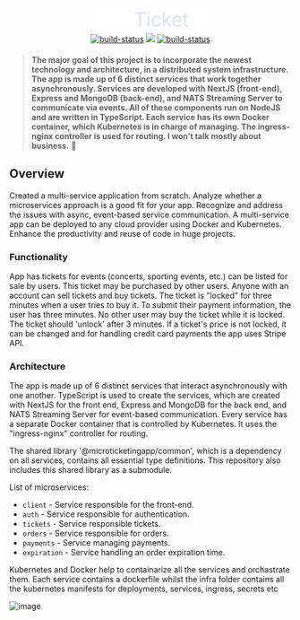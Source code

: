 <div align="center" style="margin-bottom:20px">
  <img src="/client/assets/microticket.png" alt="booking-microservices" />
    <div align="center">
           <a href="https://github.com/meysamhadeli/booking-microservices/actions/workflows/dotnet.yml"><img alt="build-status" src="https://github.com/meysamhadeli/booking-microservices/actions/workflows/dotnet.yml/badge.svg?branch=main&style=flat-square"/></a>
         <a href="https://gitpod.io/#https://github.com/meysamhadeli/booking-microservices"><img src="https://img.shields.io/badge/Gitpod-live--code-blue?logo=gitpod&style=flat-square&color=ff69b4"/></a>
                 <a href="https://github.com/meysamhadeli/booking-microservices/blob/main/LICENSE"><img alt="build-status"          src="https://img.shields.io/github/license/meysamhadeli/booking-microservices?color=%234275f5&style=flat-square"/></a>
    </div>
</div>

> **The major goal of this project is to incorporate the newest technology and architecture, in a distributed system infrastructure. The app is made up of 6 distinct services that work together asynchronously. Services are developed with NextJS (front-end), Express and MongoDB (back-end), and NATS Streaming Server to communicate via events. All of these components run on NodeJS and are written in TypeScript. Each service has its own Docker container, which Kubernetes is in charge of managing. The ingress-nginx controller is used for routing. I won't talk mostly about business.** 🚀

## Overview

Created a multi-service application from scratch. Analyze whether a microservices approach is a good fit for your app. Recognize and address the issues with async, event-based service communication. A multi-service app can be deployed to any cloud provider using Docker and Kubernetes. Enhance the productivity and reuse of code in huge projects.


### Functionality

App has tickets for events (concerts, sporting events, etc.) can be listed for sale by users. This ticket may be purchased by other users. Anyone with an account can sell tickets and buy tickets. The ticket is "locked" for three minutes when a user tries to buy it. To submit their payment information, the user has three minutes. No other user may buy the ticket while it is locked. The ticket should 'unlock' after 3 minutes. If a ticket's price is not locked, it can be changed and for handling credit card payments the app uses Stripe API.

### Architecture

The app is made up of 6 distinct services that interact asynchronously with one another. TypeScript is used to create the services, which are created with NextJS for the front end, Express and MongoDB for the back end, and NATS Streaming Server for event-based communication. Every service has a separate Docker container that is controlled by Kubernetes. It uses the "ingress-nginx" controller for routing.

The shared library '@microticketingapp/common', which is a dependency on all services, contains all essential type definitions. This repository also includes this shared library as a submodule.

List of microservices:

- `client` - Service responsible for the front-end.
- `auth` - Service responsible for authentication.
- `tickets` - Service responsible tickets.
- `orders` - Service responsible for orders.
- `payments` - Service managing payments.
- `expiration` - Service handling an order expiration time.

Kubernetes and Docker help to containarize all the services and orchastrate them. Each service contains a dockerfile whilst the infra folder contains all the kubernetes manifests for deployments, services, ingress, secrets etc

![image](https://user-images.githubusercontent.com/59853047/204151825-3c429811-c8d4-4f24-a3d8-4220ca414ee0.png)

